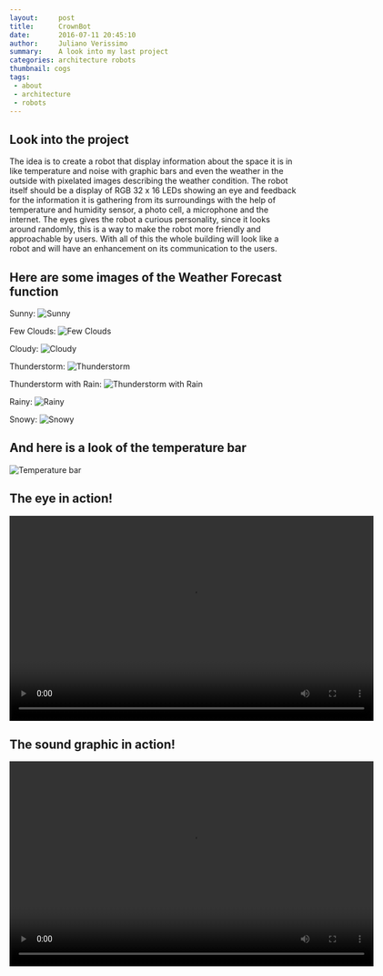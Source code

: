 ```yaml
---
layout:     post
title:      CrownBot
date:       2016-07-11 20:45:10
author:	    Juliano Verissimo
summary:    A look into my last project
categories: architecture robots
thumbnail: cogs
tags:
 - about
 - architecture
 - robots
---
```


## Look into the project
The idea is to create a robot that display information about the space it is in like temperature and noise with graphic bars 
and even the weather in the outside with pixelated images describing the weather condition. The robot itself should be a display 
of RGB 32 x 16 LEDs showing an eye and feedback for the information it is gathering from its surroundings with the help of 
temperature and humidity sensor, a photo cell, a microphone and the internet. The eyes gives the robot a curious personality, 
since it looks around randomly, this is a way to make the robot more friendly and approachable by users. With all of this the whole 
building will look like a robot and will have an enhancement on its communication to the users.

## Here are some images of the Weather Forecast function

Sunny:
![Sunny](/images/sun.JPG)

Few Clouds:
![Few Clouds](/images/cloud2.JPG)

Cloudy:
![Cloudy](/images/cloud.JPG)

Thunderstorm:
![Thunderstorm](/images/thunder.JPG)

Thunderstorm with Rain:
![Thunderstorm with Rain](/images/thunder2.JPG)

Rainy:
![Rainy](/images/rain.JPG)

Snowy:
![Snowy](/images/snow.JPG)

## And here is a look of the temperature bar

![Temperature bar](/images/temp.JPG)

## The eye in action!

<video src="videos/eyecomp.mp4" width="640" height="360" controls preload></video>

## The sound graphic in action!

<video src="videos/soundcomp.mp4" width="640" height="360" controls preload></video>
